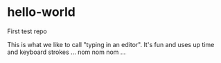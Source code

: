 # hello-world
First test repo

This is what we like to call "typing in an editor".
It's fun and uses up time and keyboard strokes ... nom nom nom ...
